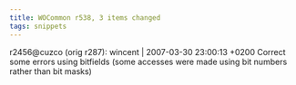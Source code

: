 ```yaml
---
title: WOCommon r538, 3 items changed
tags: snippets
---
```


r2456@cuzco (orig r287): wincent | 2007-03-30 23:00:13 +0200 Correct some errors using bitfields (some accesses were made using bit numbers rather than bit masks)

